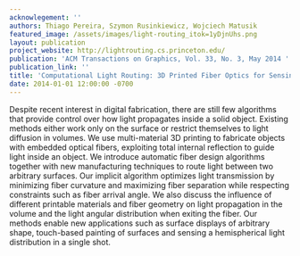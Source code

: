 ```yaml
---
acknowlegement: ''
authors: Thiago Pereira, Szymon Rusinkiewicz, Wojciech Matusik
featured_image: /assets/images/light-routing_itok=1yDjnUhs.png
layout: publication
project_website: http://lightrouting.cs.princeton.edu/
publication: 'ACM Transactions on Graphics, Vol. 33, No. 3, May 2014 '
publication_link: ''
title: 'Computational Light Routing: 3D Printed Fiber Optics for Sensing and Display'
date: 2014-01-01 12:00:00 -0700
---
```


Despite recent interest in digital fabrication, there are still few algorithms that provide control over how light propagates inside a solid object. Existing methods either work only on the surface or restrict themselves to light diffusion in volumes. We use multi-material 3D printing to fabricate objects with embedded optical fibers, exploiting total internal reflection to guide light inside an object. We introduce automatic fiber design algorithms together with new manufacturing techniques to route light between two arbitrary surfaces. Our implicit algorithm optimizes light transmission by minimizing fiber curvature and maximizing fiber separation while respecting constraints such as fiber arrival angle. We also discuss the influence of different printable materials and fiber geometry on light propagation in the volume and the light angular distribution when exiting the fiber. Our methods enable new applications such as surface displays of arbitrary shape, touch-based painting of surfaces and sensing a hemispherical light distribution in a single shot.